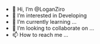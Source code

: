 - 👋 Hi, I’m @LoganZiro
- 👀 I’m interested in Developing
- 🌱 I’m currently learning ...
- 💞️ I’m looking to collaborate on ...
- 📫 How to reach me ...

